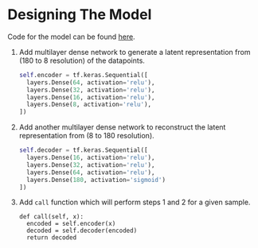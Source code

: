 # Designing The Model

Code for the model can be found [here](../model.py).

1. Add multilayer dense network to generate a latent representation from (180 to 8 resolution) of the datapoints.
    ```python
    self.encoder = tf.keras.Sequential([
      layers.Dense(64, activation='relu'),
      layers.Dense(32, activation='relu'),
      layers.Dense(16, activation='relu'),
      layers.Dense(8, activation='relu'),
    ])
    ```

2. Add another multilayer dense network to reconstruct the latent representation from (8 to 180 resolution).
    ```python
    self.decoder = tf.keras.Sequential([
      layers.Dense(16, activation='relu'),
      layers.Dense(32, activation='relu'),
      layers.Dense(64, activation='relu'),
      layers.Dense(180, activation='sigmoid')
    ])
    ```

3. Add `call` function which will perform steps 1 and 2 for a given sample.
    ```
    def call(self, x):
      encoded = self.encoder(x)
      decoded = self.decoder(encoded)
      return decoded
    ```
